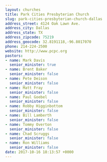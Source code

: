 ```yaml
---
layout: churches
title: Park Cities Presbyterian Church
slug: park-cities-presbyterian-church-dallas
address_street: 4124 Oak Lawn Ave.
address_city: Dallas
address_state: TX
address_zipcode: 75219
address_geocode: 32.8191118,-96.8017070
phone: 214-224-2500
website: http://www.pcpc.org
pastors:
- name: Mark Davis
  senior_minister: true
- name: Brent Baker
  senior_minister: false
- name: Pete Deison
  senior_minister: false
- name: Matt Fray
  senior_minister: false
- name: Paul Goebel
  senior_minister: false
- name: Robby Higginbottom
  senior_minister: false
- name: Bill Lamberth
  senior_minister: false
- name: Tommy Overton
  senior_minister: false
- name: Chad Scruggs
  senior_minister: false
- name: Ron Williams
  senior_minister: false
date: 2017-10-16 18:13:57 +0000
---
```

